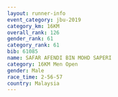 ```yaml
---
layout: runner-info 
event_category: jbu-2019 
category_km: 16KM  
overall_rank: 126
gender_rank: 61
category_rank: 61
bib: 61085
name: SAFAR AFENDI BIN MOHD SAPERI
category: 16KM Men Open
gender: Male
race_time: 2-56-57
country: Malaysia
---
```

